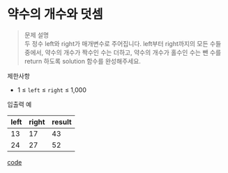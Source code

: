# 약수의 개수와 덧셈

>문제 설명<br>
두 정수 left와 right가 매개변수로 주어집니다. left부터 right까지의 모든 수들 중에서, 약수의 개수가 짝수인 수는 더하고, 약수의 개수가 홀수인 수는 뺀 수를 return 하도록 solution 함수를 완성해주세요.


제한사항
- 1 ≤ ``left`` ≤ ``right`` ≤ 1,000

입출력 예

| left | right | result |  
| :----------------- | :-----------  |  :-----------  | 
| 13 | 17 | 43| 
| 24 | 27 | 52| 

[code](https://github.com/JiHoonAHN/CodingTest/blob/main/Programmers/1Level/explain/Code/%EC%95%BD%EC%88%98%EC%9D%98%20%EA%B0%9C%EC%88%98%EC%99%80%20%EB%8D%A7%EC%85%88.swift)